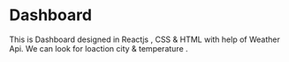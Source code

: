 # Dashboard
This is Dashboard designed in Reactjs , CSS & HTML with help of Weather Api. We can look for loaction city & temperature .
